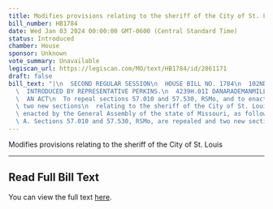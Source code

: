 ```yaml
---
title: Modifies provisions relating to the sheriff of the City of St. Louis
bill_number: HB1784
date: Wed Jan 03 2024 00:00:00 GMT-0600 (Central Standard Time)
status: Introduced
chamber: House
sponsor: Unknown
vote_summary: Unavailable
legiscan_url: https://legiscan.com/MO/text/HB1784/id/2861171
draft: false
bill_text: "|\n  SECOND REGULAR SESSION\n  HOUSE BILL NO. 1784\n  102ND GENERAL ASSEMBLY\n\
  \  INTRODUCED BY REPRESENTATIVE PERKINS.\n  4239H.01I DANARADEMANMILLER,ChiefClerk\n\
  \  AN ACT\n  To repeal sections 57.010 and 57.530, RSMo, and to enact in lieu thereof\
  \ two new sections\n  relating to the sheriff of the City of St. Louis.\n  Be it\
  \ enacted by the General Assembly of the state of Missouri, as follows:\n  Section\
  \ A. Sections 57.010 and 57.530, RSMo, are repealed and two new sections"
---
```

Modifies provisions relating to the sheriff of the City of St. Louis

---

## Read Full Bill Text

You can view the full text [here](https://legiscan.com/MO/text/HB1784/id/2861171).
